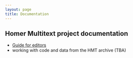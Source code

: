 ```yaml
---
layout: page
title: Documentation
---
```



## Homer Multitext project documentation


- [Guide for editors](./editors/)
- working with code and data from the HMT archive (TBA)
